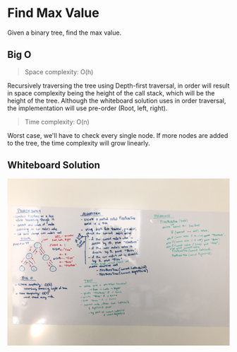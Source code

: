 # Find Max Value

Given a binary tree, find the max value.

## Big O

> Space complexity: O(h)

Recursively traversing the tree using Depth-first traversal, in order will result in space complexity being the height of the call stack, which will be the height of the tree. Although the whiteboard solution uses in order traversal, the implementation will use pre-order (Root, left, right).

> Time complexity: O(n)

Worst case, we'll have to check every single node. If more nodes are added to the tree, the time complexity will grow linearly.

## Whiteboard Solution

![FindMaxValue](https://github.com/rh24/Data-Structures-and-Algorithms/blob/fizzbuzztree/assets/FindMaxValue.jpg)
